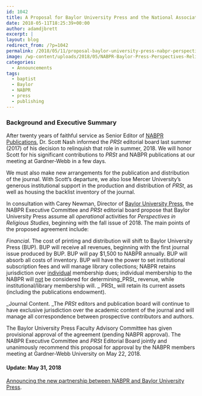 ```yaml
---
id: 1042
title: A Proposal for Baylor University Press and the National Association of Baptist Professors of Religion/Perspectives in Religious Studies
date: 2018-05-11T18:25:39+00:00
author: adamdjbrett
excerpt: |
layout: blog
redirect_from: /?p=1042
permalink: /2018/05/11/proposal-baylor-university-press-nabpr-perspectives-in-religious-studies/
image: /wp-content/uploads/2018/05/NABPR-Baylor-Press-Perspectives-Religious-Studies.png
categories:
  - Announcements
tags:
  - baptist
  - Baylor
  - NABPR
  - press
  - publishing
---
```

### **Background and Executive Summary**

After twenty years of faithful service as Senior Editor of [NABPR Publications](https://nabpr.org/publications/), Dr. Scott Nash informed the _PRSt_ editorial board last summer (2017) of his decision to relinquish that role in summer, 2018. We will honor Scott for his significant contributions to _PRSt_ and NABPR publications at our meeting at Gardner-Webb in a few days.

We must also make new arrangements for the publication and distribution of the journal. With Scott’s departure, we also lose Mercer University’s generous institutional support in the production and distribution of _PRSt_, as well as housing the backlist inventory of the journal.

In consultation with Carey Newman, Director of [Baylor University Press](http://baylorpress.com), the NABPR Executive Committee and _PRSt_ editorial board propose that Baylor University Press assume all _operational_ activities for _Perspectives in Religious Studies_, beginning with the fall issue of 2018. The main points of the proposed agreement include:

_Financial_. The cost of printing and distribution will shift to Baylor University Press (BUP). BUP will receive all revenues, beginning with the first journal issue produced by BUP. BUP will pay $1,500 to NABPR annually. BUP will absorb all costs of inventory. BUP will have the power to set institutional subscription fees and will manage library collections; NABPR retains jurisdiction over <u>individual</u> membership dues; individual membership to the NABPR will <u>not</u> be considered for determining_PRSt_ revenue, while institutional/library membership will. _ PRSt_ will retain its current assets (including the publications endowment).

_Journal Content. _The _PRSt_ editors and publication board will continue to have exclusive jurisdiction over the academic content of the journal and will manage all correspondence between prospective contributors and authors.

The Baylor University Press Faculty Advisory Committee has given provisional approval of the agreement (pending NABPR approval). The NABPR Executive Committee and _PRSt_ Editorial Board jointly and unanimously recommend this proposal for approval by the NABPR members meeting at Gardner-Webb University on May 22, 2018.

#### Update: May 31, 2018

[Announcing the new partnership between NABPR and Baylor University Press](https://nabpr.org/announcing-the-new-partnership-between-nabpr-and-baylor-university-press/).
